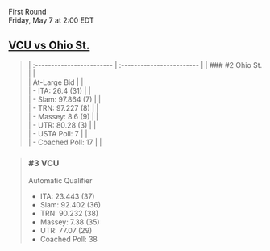 First Round  
Friday, May 7 at 2:00 EDT
## [VCU vs Ohio St.](https://www.ncaa.com/game/5833396) 

> | :------------------------ | :------------------------ |
> | ### #2 Ohio St.           | |  
> | At-Large Bid              | |  
> | - ITA: 26.4 (31)          | |  
> | - Slam: 97.864 (7)        | |  
> | - TRN: 97.227 (8)         | |  
> | - Massey: 8.6 (9)         | |  
> | - UTR: 80.28 (3)          | |  
> | - USTA Poll: 7            | |  
> | - Coached Poll: 17        | |  

> ### #3 VCU  
> Automatic Qualifier  
> - ITA: 23.443 (37)  
> - Slam: 92.402 (36)  
> - TRN: 90.232 (38)  
> - Massey: 7.38 (35)  
> - UTR: 77.07 (29)  
> - Coached Poll: 38  